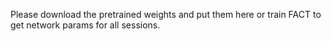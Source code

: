 Please download the pretrained weights and put them here or
train FACT to get network params for all sessions.